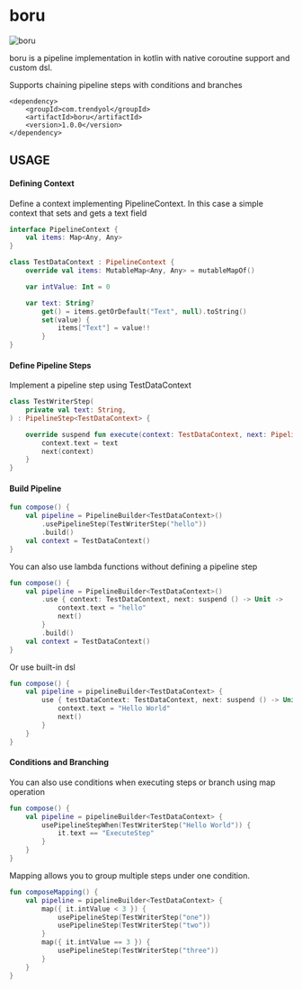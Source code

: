 # boru

![boru](https://user-images.githubusercontent.com/21153996/133256800-8d51f5e5-1cc5-45d2-a195-28e95f1cb92c.jpeg)

boru is a pipeline implementation in kotlin with native coroutine support and custom dsl.

Supports chaining pipeline steps with conditions and branches

```
<dependency>
    <groupId>com.trendyol</groupId>
    <artifactId>boru</artifactId>
    <version>1.0.0</version>
</dependency>
```

## USAGE

#### Defining Context

Define a context implementing PipelineContext. In this case a simple context that sets and gets a text field

```kotlin
interface PipelineContext {
    val items: Map<Any, Any>
}

class TestDataContext : PipelineContext {
    override val items: MutableMap<Any, Any> = mutableMapOf()

    var intValue: Int = 0

    var text: String?
        get() = items.getOrDefault("Text", null).toString()
        set(value) {
            items["Text"] = value!!
        }
}
```

#### Define Pipeline Steps

Implement a pipeline step using TestDataContext

```kotlin
class TestWriterStep(
    private val text: String,
) : PipelineStep<TestDataContext> {

    override suspend fun execute(context: TestDataContext, next: PipelineStepDelegate<TestDataContext>) {
        context.text = text
        next(context)
    }
}
```

#### Build Pipeline

```kotlin
fun compose() {
    val pipeline = PipelineBuilder<TestDataContext>()
        .usePipelineStep(TestWriterStep("hello"))
        .build()
    val context = TestDataContext()
}
```

You can also use lambda functions without defining a pipeline step

```kotlin
fun compose() {
    val pipeline = PipelineBuilder<TestDataContext>()
        .use { context: TestDataContext, next: suspend () -> Unit ->
            context.text = "hello"
            next()
        }
        .build()
    val context = TestDataContext()
}
```

Or use built-in dsl

```kotlin
fun compose() {
    val pipeline = pipelineBuilder<TestDataContext> {
        use { testDataContext: TestDataContext, next: suspend () -> Unit ->
            context.text = "Hello World"
            next()
        }
    }
}
```

#### Conditions and Branching

You can also use conditions when executing steps or branch using map operation

```kotlin
fun compose() {
    val pipeline = pipelineBuilder<TestDataContext> {
        usePipelineStepWhen(TestWriterStep("Hello World")) {
            it.text == "ExecuteStep"
        }
    }
}
```

Mapping allows you to group multiple steps under one condition.

```kotlin
fun composeMapping() {
    val pipeline = pipelineBuilder<TestDataContext> {
        map({ it.intValue < 3 }) {
            usePipelineStep(TestWriterStep("one"))
            usePipelineStep(TestWriterStep("two"))
        }
        map({ it.intValue == 3 }) {
            usePipelineStep(TestWriterStep("three"))
        }
    }
}
```
